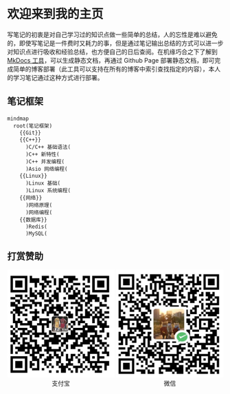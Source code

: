 # 欢迎来到我的主页

写笔记的初衷是对自己学习过的知识点做一些简单的总结，人的忘性是难以避免的，即使写笔记是一件费时又耗力的事，但是通过笔记输出总结的方式可以进一步对知识点进行吸收和经验总结，也方便自己的日后查阅。在机缘巧合之下了解到 [MkDocs 工具](https://www.mkdocs.org/)，可以生成静态文档，再通过 Github Page 部署静态文档，即可完成简单的博客部署（此工具可以支持在所有的博客中索引查找指定的内容），本人的学习笔记通过这种方式进行部署。

## 笔记框架

```mermaid
mindmap
  root(笔记框架)
    {{Git}}
    {{C++}}
      )C/C++ 基础语法(
      )C++ 新特性(
      )C++ 并发编程(
      )Asio 网络编程(
    {{Linux}}
      )Linux 基础(
      )Linux 系统编程(
    {{网络}}
      )网络原理(
      )网络编程(
    {{数据库}}
      )Redis(
      )MySQL(
```

## 打赏赞助

<div align='center'>
  <div style='display: inline-block;'>
    <img alt='alipay' src='./assets/index/alipay.jpg' width=250 height=250 />
    <div>支付宝</div>
  </div>

  <div style='display: inline-block;'>
    <img alt='wechat' src='./assets/index/wechatpay.jpg' width=250 height=250 />
    <div>微信</div>
  </div>
</div>


